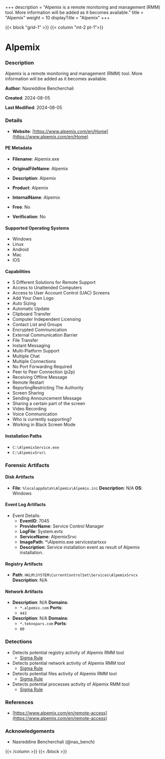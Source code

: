 +++
description = "Alpemix is a remote monitoring and management (RMM) tool. More information will be added as it becomes available."
title = "Alpemix"
weight = 10
displayTitle = "Alpemix"
+++


{{< block "grid-1" >}}
{{< column "mt-2 pt-1">}}

# Alpemix


### Description

Alpemix is a remote monitoring and management (RMM) tool. More information will be added as it becomes available.


**Author**: Nasreddine Bencherchali

**Created**: 2024-08-05

**Last Modified**: 2024-08-05

### Details

- **Website**: [https://www.alpemix.com/en/Home](https://www.alpemix.com/en/Home)

#### PE Metadata
- **Filename**: Alpemix.exe
- **OriginalFileName**: Alpemix
- **Description**: Alpemix
- **Product**: Alpemix
- **InternalName**: Alpemix


- **Free**: No

- **Verification**: No

#### Supported Operating Systems
- Windows
- Linux
- Android
- Mac
- IOS

#### Capabilities
- 5 Different Solutions for Remote Support
- Access to Unattended Computers
- Access to User Account Control (UAC) Screens
- Add Your Own Logo
- Auto Sizing
- Automatic Update
- Clipboard Transfer
- Computer Independent Licensing
- Contact List and Groups
- Encrypted Communication
- External Communication Barrier
- File Transfer
- Instant Messaging
- Multi-Platform Support
- Multiple Chat
- Multiple Connections
- No Port Forwarding Required
- Peer to Peer Connection (p2p)
- Receiving Offline Message
- Remote Restart
- ReportingRestricting The Authority
- Screen Sharing
- Sending Announcement Message
- Sharing a certain part of the screen
- Video Recording
- Voice Communication
- Who is currently supporting?
- Working in Black Screen Mode


#### Installation Paths
- `C:\AlpemixService.exe`
- `C:\AlpemixSrvc\`

### Forensic Artifacts

#### Disk Artifacts
- **File**: `%localappdata%\Alpemix\Alpemix.ini`
  **Description**: N/A
  **OS**: Windows

#### Event Log Artifacts
- Event Details:
  - **EventID**: 7045
  - **ProviderName**: Service Control Manager
  - **LogFile**: System.evtx
  - **ServiceName**: AlpemixSrvc
  - **ImagePath**: *\Alpemix.exe servicestartxxx
  - **Description**: Service installation event as result of Alpemix installation.

#### Registry Artifacts
- **Path**: `HKLM\SYSTEM\CurrentControlSet\Services\AlpemixSrvcx`
  **Description**: N/A

#### Network Artifacts
- **Description**: N/A  **Domains**:
    - `*.alpemix.com`
  **Ports**:
    - `443`
- **Description**: N/A  **Domains**:
    - `*.teknopars.com`
  **Ports**:
    - `80`


### Detections
- Detects potential registry activity of Alpemix RMM tool
  - [Sigma Rule](https://github.com/magicsword-io/LOLRMM/blob/main/detections/sigma/alpemix_registry_sigma.yml)
- Detects potential network activity of Alpemix RMM tool
  - [Sigma Rule](https://github.com/magicsword-io/LOLRMM/blob/main/detections/sigma/alpemix_network_sigma.yml)
- Detects potential files activity of Alpemix RMM tool
  - [Sigma Rule](https://github.com/magicsword-io/LOLRMM/blob/main/detections/sigma/alpemix_files_sigma.yml)
- Detects potential processes activity of Alpemix RMM tool
  - [Sigma Rule](https://github.com/magicsword-io/LOLRMM/blob/main/detections/sigma/alpemix_processes_sigma.yml)

### References
- [https://www.alpemix.com/en/remote-access](https://www.alpemix.com/en/remote-access)

### Acknowledgements
- Nasreddine Bencherchali (@nas_bench)

{{< /column >}}
{{< /block >}}
